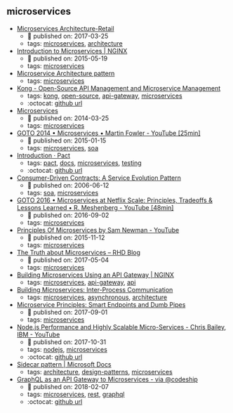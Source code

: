 microservices 
---
* [Microservices Architecture-Retail](https://www.linkedin.com/pulse/microservices-architecture-retail-rajesh-gundapaneni)
    * :calendar: published on: 2017-03-25
    * tags: [microservices](../tags/microservices.md), [architecture](../tags/architecture.md)
* [Introduction to Microservices | NGINX](https://www.nginx.com/blog/introduction-to-microservices/)
    * :calendar: published on: 2015-05-19
    * tags: [microservices](../tags/microservices.md)
* [Microservice Architecture pattern](http://microservices.io/patterns/microservices.html)
    * tags: [microservices](../tags/microservices.md)
* [Kong - Open-Source API Management and Microservice Management](https://getkong.org/)
    * tags: [kong](../tags/kong.md), [open-source](../tags/open-source.md), [api-gateway](../tags/api-gateway.md), [microservices](../tags/microservices.md)
    * :octocat: [github url](https://github.com/Mashape/kong/)
* [Microservices](https://martinfowler.com/articles/microservices.html)
    * :calendar: published on: 2014-03-25
    * tags: [microservices](../tags/microservices.md)
* [GOTO 2014 • Microservices • Martin Fowler - YouTube [25min]](https://www.youtube.com/watch?v=wgdBVIX9ifA&t=1s)
    * :calendar: published on: 2015-01-15
    * tags: [microservices](../tags/microservices.md), [soa](../tags/soa.md)
* [Introduction · Pact](https://docs.pact.io/)
    * tags: [pact](../tags/pact.md), [docs](../tags/docs.md), [microservices](../tags/microservices.md), [testing](../tags/testing.md)
    * :octocat: [github url](https://github.com/realestate-com-au/pact)
* [Consumer-Driven Contracts: A Service Evolution Pattern](https://martinfowler.com/articles/consumerDrivenContracts.html)
    * :calendar: published on: 2006-06-12
    * tags: [soa](../tags/soa.md), [microservices](../tags/microservices.md)
* [GOTO 2016 • Microservices at Netflix Scale: Principles, Tradeoffs & Lessons Learned • R. Meshenberg - YouTube [48min]](https://www.youtube.com/watch?v=57UK46qfBLY)
    * :calendar: published on: 2016-09-02
    * tags: [microservices](../tags/microservices.md)
* [Principles Of Microservices by Sam Newman - YouTube](https://www.youtube.com/watch?v=PFQnNFe27kU)
    * :calendar: published on: 2015-11-12
    * tags: [microservices](../tags/microservices.md)
* [The Truth about Microservices – RHD Blog](https://developers.redhat.com/blog/2017/05/04/the-truth-about-microservices/?sc_cid=70160000000gx6mAAA)
    * :calendar: published on: 2017-05-04
    * tags: [microservices](../tags/microservices.md)
* [Building Microservices Using an API Gateway | NGINX](https://www.nginx.com/blog/building-microservices-using-an-api-gateway/)
    * tags: [microservices](../tags/microservices.md), [api-gateway](../tags/api-gateway.md), [api](../tags/api.md)
* [Building Microservices: Inter-Process Communication](https://www.nginx.com/blog/building-microservices-inter-process-communication/)
    * tags: [microservices](../tags/microservices.md), [asynchronous](../tags/asynchronous.md), [architecture](../tags/architecture.md)
* [Microservice Principles: Smart Endpoints and Dumb Pipes](https://medium.com/@nathankpeck/microservice-principles-smart-endpoints-and-dumb-pipes-5691d410700f)
    * :calendar: published on: 2017-09-01
    * tags: [microservices](../tags/microservices.md)
* [Node.js Performance and Highly Scalable Micro-Services - Chris Bailey, IBM - YouTube](https://www.youtube.com/watch?v=Fbhhc4jtGW4)
    * :calendar: published on: 2017-10-31
    * tags: [nodejs](../tags/nodejs.md), [microservices](../tags/microservices.md)
    * :octocat: [github url](https://github.com/ibm-developer/generator-nodeserver)
* [Sidecar pattern | Microsoft Docs](https://docs.microsoft.com/en-us/azure/architecture/patterns/sidecar)
    * tags: [architecture](../tags/architecture.md), [design-patterns](../tags/design-patterns.md), [microservices](../tags/microservices.md)
* [GraphQL as an API Gateway to Microservices - via @codeship](https://blog.codeship.com/graphql-as-an-api-gateway-to-micro-services/)
    * :calendar: published on: 2018-02-07
    * tags: [microservices](../tags/microservices.md), [rest](../tags/rest.md), [graphql](../tags/graphql.md)
    * :octocat: [github url](https://github.com/fireproofsocks/graphql-example)
